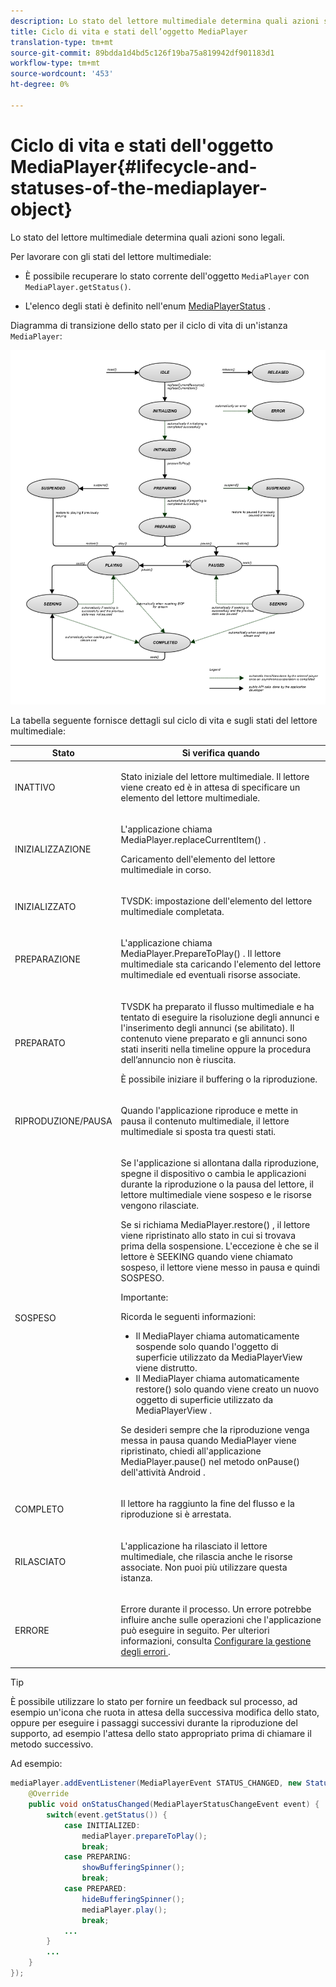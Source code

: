 ```yaml
---
description: Lo stato del lettore multimediale determina quali azioni sono legali.
title: Ciclo di vita e stati dell’oggetto MediaPlayer
translation-type: tm+mt
source-git-commit: 89bdda1d4bd5c126f19ba75a819942df901183d1
workflow-type: tm+mt
source-wordcount: '453'
ht-degree: 0%

---
```



# Ciclo di vita e stati dell&#39;oggetto MediaPlayer{#lifecycle-and-statuses-of-the-mediaplayer-object}

Lo stato del lettore multimediale determina quali azioni sono legali.

Per lavorare con gli stati del lettore multimediale:

* È possibile recuperare lo stato corrente dell&#39;oggetto `MediaPlayer` con `MediaPlayer.getStatus()`.

* L&#39;elenco degli stati è definito nell&#39;enum [MediaPlayerStatus](https://help.adobe.com/en_US/primetime/api/psdk/javadoc_2.5/com/adobe/mediacore/MediaPlayerStatus.html) .

Diagramma di transizione dello stato per il ciclo di vita di un&#39;istanza `MediaPlayer`:

<!--<a id="fig_A6425F24C7734DC681D992859D2A6743"></a>-->

![](assets/media_player_statuses.png)

La tabella seguente fornisce dettagli sul ciclo di vita e sugli stati del lettore multimediale:

<table id="table_82757A0043EB4AACA474E6B30326A6B7"> 
 <thead> 
  <tr> 
   <th colname="col1" class="entry"> Stato </th> 
   <th colname="col2" class="entry"> Si verifica quando </th> 
  </tr> 
 </thead>
 <tbody> 
  <tr> 
   <td colname="col1"> INATTIVO </td> 
   <td colname="col2"> <p>Stato iniziale del lettore multimediale. Il lettore viene creato ed è in attesa di specificare un elemento del lettore multimediale. </p> </td> 
  </tr> 
  <tr> 
   <td colname="col1"> INIZIALIZZAZIONE </td> 
   <td colname="col2"> <p>L'applicazione chiama <span class="codeph"> MediaPlayer.replaceCurrentItem() </span>. </p> <p>Caricamento dell'elemento del lettore multimediale in corso. </p> </td> 
  </tr> 
  <tr> 
   <td colname="col1"> INIZIALIZZATO </td> 
   <td colname="col2"> <p>TVSDK: impostazione dell'elemento del lettore multimediale completata. </p> </td> 
  </tr> 
  <tr> 
   <td colname="col1"> PREPARAZIONE </td> 
   <td colname="col2"> <p>L'applicazione chiama <span class="codeph"> MediaPlayer.PrepareToPlay() </span>. Il lettore multimediale sta caricando l'elemento del lettore multimediale ed eventuali risorse associate. </p> </td> 
  </tr> 
  <tr> 
   <td colname="col1"> PREPARATO </td> 
   <td colname="col2"> <p>TVSDK ha preparato il flusso multimediale e ha tentato di eseguire la risoluzione degli annunci e l'inserimento degli annunci (se abilitato). Il contenuto viene preparato e gli annunci sono stati inseriti nella timeline oppure la procedura dell’annuncio non è riuscita. </p> <p>È possibile iniziare il buffering o la riproduzione. </p> </td> 
  </tr> 
  <tr> 
   <td colname="col1"> RIPRODUZIONE/PAUSA </td> 
   <td colname="col2"> <p>Quando l'applicazione riproduce e mette in pausa il contenuto multimediale, il lettore multimediale si sposta tra questi stati. </p> </td> 
  </tr> 
  <tr> 
   <td colname="col1"> SOSPESO </td> 
   <td colname="col2"> <p>Se l'applicazione si allontana dalla riproduzione, spegne il dispositivo o cambia le applicazioni durante la riproduzione o la pausa del lettore, il lettore multimediale viene sospeso e le risorse vengono rilasciate. </p> <p>Se si richiama <span class="codeph"> MediaPlayer.restore() </span>, il lettore viene ripristinato allo stato in cui si trovava prima della sospensione. L'eccezione è che se il lettore è SEEKING quando viene chiamato sospeso, il lettore viene messo in pausa e quindi SOSPESO. </p> <p>Importante:  <p>Ricorda le seguenti informazioni: 
      <ul id="ul_1B21668994D1474AAA0BE839E0D69B00"> 
       <li id="li_08459A3AB03C45588D73FA162C27A56C">Il <span class="codeph"> MediaPlayer </span> chiama automaticamente <span class="codeph"> sospende </span> solo quando l'oggetto di superficie utilizzato da <span class="codeph"> MediaPlayerView </span> viene distrutto. </li> 
       <li id="li_B9926AA2E7B9441490F37D24AE2678A1">Il <span class="codeph"> MediaPlayer </span> chiama automaticamente <span class="codeph"> restore() </span> solo quando viene creato un nuovo oggetto di superficie utilizzato da <span class="codeph"> MediaPlayerView </span>. </li> 
      </ul> </p> </p> <p>Se desideri sempre che la riproduzione venga messa in pausa quando MediaPlayer viene ripristinato, chiedi all'applicazione <span class="codeph"> MediaPlayer.pause() </span> nel metodo <span class="codeph"> onPause() dell'attività Android </span>. </p> </td> 
  </tr> 
  <tr> 
   <td colname="col1"> COMPLETO </td> 
   <td colname="col2"> <p>Il lettore ha raggiunto la fine del flusso e la riproduzione si è arrestata. </p> </td> 
  </tr> 
  <tr> 
   <td colname="col1"> RILASCIATO </td> 
   <td colname="col2"> <p>L'applicazione ha rilasciato il lettore multimediale, che rilascia anche le risorse associate. Non puoi più utilizzare questa istanza. </p> </td> 
  </tr> 
  <tr> 
   <td colname="col1"> ERRORE </td> 
   <td colname="col2"> <p>Errore durante il processo. Un errore potrebbe influire anche sulle operazioni che l'applicazione può eseguire in seguito. Per ulteriori informazioni, consulta <a href="../../../tvsdk-3x-android-prog/android-3x-content-playback-options-android2/android-3x-error-handling-set-up.md" format="dita" scope="local"> Configurare la gestione degli errori </a>. </p> </td> 
  </tr> 
 </tbody> 
</table>

>[!TIP]
>
>È possibile utilizzare lo stato per fornire un feedback sul processo, ad esempio un&#39;icona che ruota in attesa della successiva modifica dello stato, oppure per eseguire i passaggi successivi durante la riproduzione del supporto, ad esempio l&#39;attesa dello stato appropriato prima di chiamare il metodo successivo.

Ad esempio:

```java
mediaPlayer.addEventListener(MediaPlayerEvent STATUS_CHANGED, new StatusChangeEventListener() { 
    @Override  
    public void onStatusChanged(MediaPlayerStatusChangeEvent event) { 
        switch(event.getStatus()) { 
            case INITIALIZED: 
                mediaPlayer.prepareToPlay(); 
                break; 
            case PREPARING: 
                showBufferingSpinner(); 
                break; 
            case PREPARED: 
                hideBufferingSpinner(); 
                mediaPlayer.play(); 
                break; 
            ...                
        } 
        ... 
    } 
}); 
```
